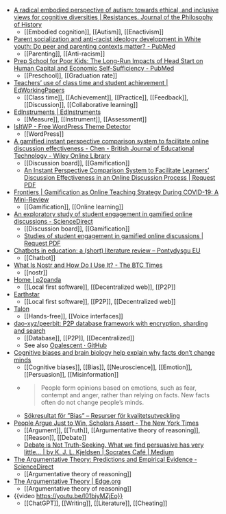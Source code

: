 - [A radical embodied perspective of autism: towards ethical, and inclusive views for cognitive diversities | Resistances. Journal of the Philosophy of History](https://resistances.religacion.com/index.php/about/article/view/101)
	- [[Embodied cognition]], [[Autism]], [[Enactivism]]
- [Parent socialization and anti-racist ideology development in White youth: Do peer and parenting contexts matter? - PubMed](https://pubmed.ncbi.nlm.nih.gov/35575149/)
	- [[Parenting]], [[Anti-racism]]
- [Prep School for Poor Kids: The Long-Run Impacts of Head Start on Human Capital and Economic Self-Sufficiency - PubMed](https://pubmed.ncbi.nlm.nih.gov/35418710/)
	- [[Preschool]], [[Graduation rate]]
- [Teachers’ use of class time and student achievement | EdWorkingPapers](https://www.edworkingpapers.com/ai22-685)
	- [[Class time]], [[Achievement]], [[Practice]], [[Feedback]], [[Discussion]], [[Collaborative learning]]
- [EdInstruments | EdInstruments](https://edinstruments.org/)
	- [[Measure]], [[Instrument]], [[Assessment]]
- [IsItWP - Free WordPress Theme Detector](https://www.isitwp.com/)
	- [[WordPress]]
- [A gamified instant perspective comparison system to facilitate online discussion effectiveness - Chen - British Journal of Educational Technology - Wiley Online Library](https://bera-journals.onlinelibrary.wiley.com/doi/10.1111/bjet.13295?af=R&utm_source=dlvr.it&utm_medium=twitter)
	- [[Discussion board]], [[Gamification]]
	- [An Instant Perspective Comparison System to Facilitate Learners’ Discussion Effectiveness in an Online Discussion Process | Request PDF](https://www.researchgate.net/publication/346112989_An_Instant_Perspective_Comparison_System_to_Facilitate_Learners'_Discussion_Effectiveness_in_an_Online_Discussion_Process)
- [Frontiers | Gamification as Online Teaching Strategy During COVID-19: A Mini-Review](https://www.frontiersin.org/articles/10.3389/fpsyg.2021.648552/full)
	- [[Gamification]], [[Online learning]]
- [An exploratory study of student engagement in gamified online discussions - ScienceDirect](https://www.sciencedirect.com/science/article/abs/pii/S036013151830040X)
	- [[Discussion board]], [[Gamification]]
	- [Studies of student engagement in gamified online discussions | Request PDF](https://www.researchgate.net/publication/317985409_Studies_of_student_engagement_in_gamified_online_discussions)
- [Chatbots in education: a (short) literature review – Pontydysgu EU](https://pontydysgu.eu/2022/12/chatbots-in-education-a-short-literature-review/)
	- [[Chatbot]]
- [What Is Nostr and How Do I Use It? - The BTC Times](https://www.btctimes.com/news/what-is-nostr-and-how-do-i-use-it)
	- [[nostr]]
- [Home | p2panda](https://p2panda.org/)
	- [[Local first software]], [[Decentralized web]], [[P2P]]
- [Earthstar](https://earthstar-project.org/)
	- [[Local first software]], [[P2P]], [[Decentralized web]]
- [Talon](https://talonvoice.com/)
	- [[Hands-free]], [[Voice interfaces]]
- [dao-xyz/peerbit: P2P database framework with encryption, sharding and search](https://github.com/dao-xyz/peerbit)
	- [[Database]], [[P2P]], [[Decentralized]]
	- See also [Opalescent · GitHub](https://github.com/opalsnt)
- [Cognitive biases and brain biology help explain why facts don’t change minds](https://theconversation.com/cognitive-biases-and-brain-biology-help-explain-why-facts-dont-change-minds-186530)
	- [[Cognitive biases]], [[Bias]], [[Neuroscience]], [[Emotion]], [[Persuasion]], [[Misinformation]]
	- >People form opinions based on emotions, such as fear, contempt and anger, rather than relying on facts. New facts often do not change people’s minds.
	- [Sökresultat för ”Bias” – Resurser för kvalitetsutveckling](https://saraslistofedresources.wordpress.com/?s=Bias)
- [People Argue Just to Win, Scholars Assert - The New York Times](https://www.nytimes.com/2011/06/15/arts/people-argue-just-to-win-scholars-assert.html)
	- [[Argument]], [[Truth]], [[Argumentative theory of reasoning]], [[Reason]], [[Debate]]
	- [Debate is Not Truth-Seeking. What we find persuasive has very little… | by K. J. L. Kjeldsen | Socrates Café | Medium](https://medium.com/socrates-cafe/debate-is-not-truth-seeking-439fb1783ed0)
- [The Argumentative Theory: Predictions and Empirical Evidence - ScienceDirect](https://www.sciencedirect.com/science/article/abs/pii/S1364661316300973)
	- [[Argumentative theory of reasoning]]
- [The Argumentative Theory | Edge.org](https://www.edge.org/conversation/hugo_mercier-the-argumentative-theory)
	- [[Argumentative theory of reasoning]]
- {{video https://youtu.be/l01biyMZjEo}}
	- [[ChatGPT]], [[Writing]], [[Literature]], [[Cheating]]